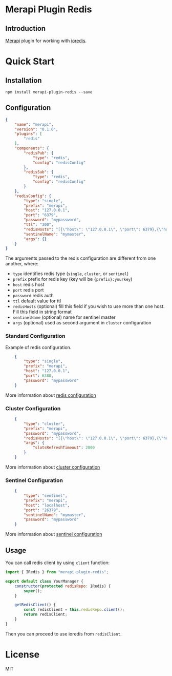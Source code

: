 # Merapi Plugin Redis

## Introduction

[Merapi](https://github.com/kata-ai/merapi) plugin for working with [ioredis](https://github.com/luin/ioredis).

# Quick Start

## Installation

```
npm install merapi-plugin-redis --save
```

## Configuration

```json
{
    "name": "merapi",
    "version": "0.1.0",
    "plugins": [
        "redis"
    ],
    "components": {
        "redisPub": {
            "type": "redis",
            "config": "redisConfig"
        },
        "redisSub": {
            "type": "redis",
            "config": "redisConfig"
        }
    },
    "redisConfig": {
        "type": "single",
        "prefix": "merapi",
        "host": "127.0.0.1",
        "port": "6379",
        "password": "mypassword",
        "ttl": "300",
        "redisHosts": "[{\"host\": \"127.0.0.1\", \"port\": 6379},{\"host\": \"127.0.0.1\", \"port\": \"16379\"}]",
        "sentinelName": "mymaster",
        "args": {}
    }
}
```

The arguments passed to the redis configuration are different from one another, where:

* `type` identifies redis type (`single`, `cluster`, or `sentinel`)
* `prefix` prefix for redis key (key will be `{prefix}:yourkey`)
* `host` redis host
* `port` redis port
* `password` redis auth
* `ttl` default value for ttl
* `redisHosts` (optional) fill this field if you wish to use more than one host. Fill this field in string format
* `sentinelName` (optional) name for sentinel master
* `args` (optional) used as second argument in `cluster` configuration

### Standard Configuration

Example of redis configuration.
```json
    {
        "type": "single",
        "prefix": "merapi",
        "host": "127.0.0.1",
        "port": 6380,
        "password": "mypassword"
    }
```
More information about [redis configuration](https://github.com/luin/ioredis#connect-to-redis)

### Cluster Configuration

```json
    {
        "type": "cluster",
        "prefix": "merapi",
        "password": "mypassword",
        "redisHosts": "[{\"host\": \"127.0.0.1\", \"port\": 6379},{\"host\": \"127.0.0.1\", \"port\": 16379}]",
        "args": {
            "slotsRefreshTimeout": 2000
        }
    }
```
More information about [cluster configuration](https://github.com/luin/ioredis#cluster)

### Sentinel Configuration

```json
    {
        "type": "sentinel",
        "prefix": "merapi",
        "host": "localhost",
        "port": "26379",
        "sentinelName": "mymaster",
        "password": "mypassword"
    }
```
More information about [sentinel configuration](https://github.com/luin/ioredis#sentinel)

## Usage

You can call redis client by using `client` function:
```javascript
import { IRedis } from "merapi-plugin-redis";

export default class YourManager {
    constructor(protected redisRepo: IRedis) {
        super();
    }

    getRedisClient() {
        const redisClient = this.redisRepo.client();
        return redisClient;
    }
}
```
Then you can proceed to use ioredis from `redisClient`.

# License

MIT

